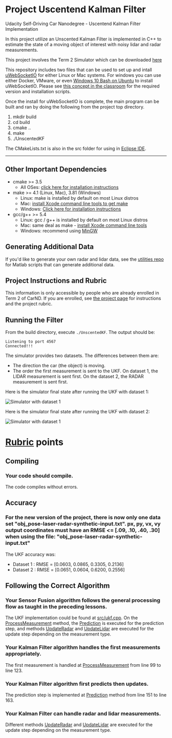 # Project Uscentend Kalman Filter
Udacity Self-Driving Car Nanodegree - Uscentend Kalman Filter Implementation

In this project utilize an Unscented Kalman Filter is implemented in C++ to estimate the state of a moving object of interest with noisy lidar and radar measurements. 

This project involves the Term 2 Simulator which can be downloaded [here](https://github.com/udacity/self-driving-car-sim/releases)

This repository includes two files that can be used to set up and intall [uWebSocketIO](https://github.com/uWebSockets/uWebSockets) for either Linux or Mac systems. For windows you can use either Docker, VMware, or even [Windows 10 Bash on Ubuntu](https://www.howtogeek.com/249966/how-to-install-and-use-the-linux-bash-shell-on-windows-10/) to install uWebSocketIO. Please see [this concept in the classroom](https://classroom.udacity.com/nanodegrees/nd013/parts/40f38239-66b6-46ec-ae68-03afd8a601c8/modules/0949fca6-b379-42af-a919-ee50aa304e6a/lessons/f758c44c-5e40-4e01-93b5-1a82aa4e044f/concepts/16cf4a78-4fc7-49e1-8621-3450ca938b77) for the required version and installation scripts.

Once the install for uWebSocketIO is complete, the main program can be built and ran by doing the following from the project top directory.

1. mkdir build
2. cd build
3. cmake ..
4. make
5. ./UnscentedKF

The CMakeLists.txt is also in the src folder for using in [Eclipse IDE](ide_profiles/Eclipse/README.md).

---

## Other Important Dependencies
* cmake >= 3.5
  * All OSes: [click here for installation instructions](https://cmake.org/install/)
* make >= 4.1 (Linux, Mac), 3.81 (Windows)
  * Linux: make is installed by default on most Linux distros
  * Mac: [install Xcode command line tools to get make](https://developer.apple.com/xcode/features/)
  * Windows: [Click here for installation instructions](http://gnuwin32.sourceforge.net/packages/make.htm)
* gcc/g++ >= 5.4
  * Linux: gcc / g++ is installed by default on most Linux distros
  * Mac: same deal as make - [install Xcode command line tools](https://developer.apple.com/xcode/features/)
  * Windows: recommend using [MinGW](http://www.mingw.org/)

## Generating Additional Data

If you'd like to generate your own radar and lidar data, see the
[utilities repo](https://github.com/udacity/CarND-Mercedes-SF-Utilities) for
Matlab scripts that can generate additional data.

## Project Instructions and Rubric

This information is only accessible by people who are already enrolled in Term 2
of CarND. If you are enrolled, see [the project page](https://classroom.udacity.com/nanodegrees/nd013/parts/40f38239-66b6-46ec-ae68-03afd8a601c8/modules/0949fca6-b379-42af-a919-ee50aa304e6a/lessons/c3eb3583-17b2-4d83-abf7-d852ae1b9fff/concepts/f437b8b0-f2d8-43b0-9662-72ac4e4029c1)
for instructions and the project rubric.

## Running the Filter

From the build directory, execute `./UnscentedKF`. The output should be:

```
Listening to port 4567
Connected!!!
```

The simulator provides two datasets. The differences between them are:

- The direction the car (the object) is moving.
- The order the first measurement is sent to the UKF. On dataset 1, the LIDAR measurement is sent first. On the dataset 2, the RADAR measurement is sent first.

Here is the simulator final state after running the UKF with dataset 1:

![Simulator with dataset 1](images/simulator_dataset1.jpg)

Here is the simulator final state after running the UKF with dataset 2:

![Simulator with dataset 1](images/simulator_dataset2.jpg)

# [Rubric](https://review.udacity.com/#!/rubrics/783/view) points

## Compiling

### Your code should compile.

The code compiles without errors.

## Accuracy

### For the new version of the project, there is now only one data set "obj_pose-laser-radar-synthetic-input.txt". px, py, vx, vy output coordinates must have an RMSE <= [.09, .10, .40, .30] when using the file: "obj_pose-laser-radar-synthetic-input.txt"

The UKF accuracy was:

- Dataset 1 : RMSE = [0.0603, 0.0865, 0.3305, 0.2136]
- Dataset 2 : RMSE = [0.0651, 0.0604, 0.6200, 0.2556]

## Following the Correct Algorithm

### Your Sensor Fusion algorithm follows the general processing flow as taught in the preceding lessons.

The UKF implementation could be found at [src/ukf.cpp](./src/ukf.cpp). On the [ProcessMeasurement](./src/ukf.cpp#L97) method, the [Prediction](./src/ukf.cpp#L151) is executed for the prediction step, and methods [UpdateRadar](./src/ukf.cpp#L177) and [UpdateLidar](./src/ukf.cpp#L183) are executed for the update step depending on the measurement type.

### Your Kalman Filter algorithm handles the first measurements appropriately.

The first measurement is handled at [ProcessMeasurement](src/ukf.cpp#L99) from line 99 to line 123.

### Your Kalman Filter algorithm first predicts then updates.

The prediction step is implemented at [Prediction](./src/ukf.cpp#L151) method from line 151 to line 163.

### Your Kalman Filter can handle radar and lidar measurements.

Different methods [UpdateRadar](./src/ukf.cpp#L177) and [UpdateLidar](./src/ukf.cpp#L183) are executed for the update step depending on the measurement type.

